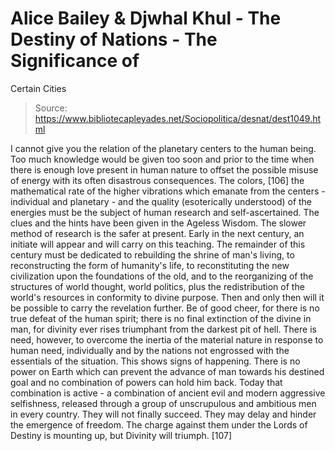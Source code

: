 # Alice Bailey & Djwhal Khul - The Destiny of Nations - The Significance of
Certain Cities

> Source: https://www.bibliotecapleyades.net/Sociopolitica/desnat/dest1049.html

I cannot give you the relation of the planetary centers to the human being. Too much knowledge would be given too soon and prior to the time when there is enough love present in human nature to offset the possible misuse of energy with its often disastrous consequences. The colors, [106] the mathematical rate of the higher vibrations which emanate from the centers - individual and planetary - and the quality (esoterically understood) of the energies must be the subject of human research and self-ascertained. The clues and the hints have been given in the Ageless Wisdom. The slower method of research is the safer at present. Early in the next century, an initiate will appear and will carry on this teaching.
The remainder of this century must be dedicated to rebuilding the shrine of man's living, to reconstructing the form of humanity's life, to reconstituting the new civilization upon the foundations of the old, and to the reorganizing of the structures of world thought, world politics, plus the redistribution of the world's resources in conformity to divine purpose. Then and only then will it be possible to carry the revelation further.
Be of good cheer, for there is no true defeat of the human spirit; there is no final extinction of the divine in man, for divinity ever rises triumphant from the darkest pit of hell. There is need, however, to overcome the inertia of the material nature in response to human need, individually and by the nations not engrossed with the essentials of the situation. This shows signs of happening. There is no power on Earth which can prevent the advance of man towards his destined goal and no combination of powers can hold him back. Today that combination is active - a combination of ancient evil and modern aggressive selfishness, released through a group of unscrupulous and ambitious men in every country. They will not finally succeed. They may delay and hinder the emergence of freedom. The charge against them under the Lords of Destiny is mounting up, but Divinity will triumph. [107]
